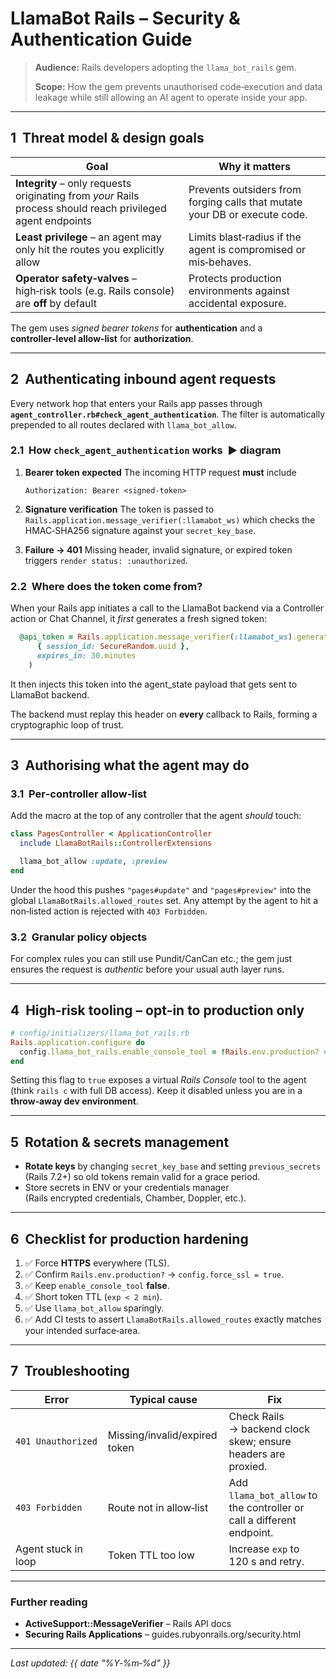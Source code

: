 # LlamaBot Rails – Security & Authentication Guide

> **Audience:** Rails developers adopting the `llama_bot_rails` gem.
>
> **Scope:** How the gem prevents unauthorised code‑execution and data leakage while still allowing an AI agent to operate inside your app.

---

## 1  Threat model & design goals

| Goal                                                                                                        | Why it matters                                                             |
| ----------------------------------------------------------------------------------------------------------- | -------------------------------------------------------------------------- |
| **Integrity** – only requests originating from *your* Rails process should reach privileged agent endpoints | Prevents outsiders from forging calls that mutate your DB or execute code. |
| **Least privilege** – an agent may only hit the routes you explicitly allow                                 | Limits blast‑radius if the agent is compromised or mis‑behaves.            |
| **Operator safety‑valves** – high‑risk tools (e.g. Rails console) are **off** by default                    | Protects production environments against accidental exposure.              |

The gem uses *signed bearer tokens* for **authentication** and a **controller‑level allow‑list** for **authorization**.

---

## 2  Authenticating inbound agent requests

Every network hop that enters your Rails app passes through **`agent_controller.rb#check_agent_authentication`**. The filter is automatically prepended to all routes declared with `llama_bot_allow`.

### 2.1  How `check_agent_authentication` works  ▶ diagram

1. **Bearer token expected**
   The incoming HTTP request **must** include

   ```text
   Authorization: Bearer <signed‑token>
   ```
2. **Signature verification**
   The token is passed to `Rails.application.message_verifier(:llamabot_ws)` which checks the HMAC‐SHA256 signature against your `secret_key_base`.

3. **Failure → 401**
   Missing header, invalid signature, or expired token triggers `render status: :unauthorized`.

### 2.2  Where does the token come from?

When your Rails app initiates a call to the LlamaBot backend via a Controller action or Chat Channel, it *first* generates a fresh signed token:

```ruby
  @api_token = Rails.application.message_verifier(:llamabot_ws).generate(
      { session_id: SecureRandom.uuid },
      expires_in: 30.minutes
    )
```

It then injects this token into the agent_state payload that gets sent to LlamaBot backend.

The backend must replay this header on **every** callback to Rails, forming a cryptographic loop of trust.

---

## 3  Authorising what the agent may do

### 3.1  Per‑controller allow‑list

Add the macro at the top of any controller that the agent *should* touch:

```ruby
class PagesController < ApplicationController
  include LlamaBotRails::ControllerExtensions

  llama_bot_allow :update, :preview
end
```

Under the hood this pushes `"pages#update"` and `"pages#preview"` into the global `LlamaBotRails.allowed_routes` set. Any attempt by the agent to hit a non‑listed action is rejected with `403 Forbidden`.

### 3.2  Granular policy objects

For complex rules you can still use Pundit/CanCan etc.; the gem just ensures the request is *authentic* before your usual auth layer runs.

---

## 4  High‑risk tooling – opt‑in to production only

```ruby
# config/initializers/llama_bot_rails.rb
Rails.application.configure do
  config.llama_bot_rails.enable_console_tool = !Rails.env.production? # Default to false in production for safety.
end
```

Setting this flag to `true` exposes a virtual *Rails Console* tool to the agent (think `rails c` with full DB access). Keep it disabled unless you are in a **throw‑away dev environment**.

---

## 5  Rotation & secrets management

* **Rotate keys** by changing `secret_key_base` and setting `previous_secrets` (Rails 7.2+) so old tokens remain valid for a grace period.
* Store secrets in ENV or your credentials manager (Rails encrypted credentials, Chamber, Doppler, etc.).

---

## 6  Checklist for production hardening

1. ✅ Force **HTTPS** everywhere (TLS).
2. ✅ Confirm `Rails.env.production?` → `config.force_ssl = true`.
3. ✅ Keep `enable_console_tool` **false**.
4. ✅ Short token TTL (`exp < 2 min`).
5. ✅ Use `llama_bot_allow` sparingly.
6. ✅ Add CI tests to assert `LlamaBotRails.allowed_routes` exactly matches your intended surface‑area.

---

## 7  Troubleshooting

| Error               | Typical cause                 | Fix                                                                   |
| ------------------- | ----------------------------- | --------------------------------------------------------------------- |
| `401 Unauthorized`  | Missing/invalid/expired token | Check Rails → backend clock skew; ensure headers are proxied.         |
| `403 Forbidden`     | Route not in allow‑list       | Add `llama_bot_allow` to the controller or call a different endpoint. |
| Agent stuck in loop | Token TTL too low             | Increase `exp` to 120 s and retry.                                    |

---

### Further reading

* **ActiveSupport::MessageVerifier** – Rails API docs
* **Securing Rails Applications** – guides.rubyonrails.org/security.html

---

*Last updated: {{ date "%Y‑%m‑%d" }}*
